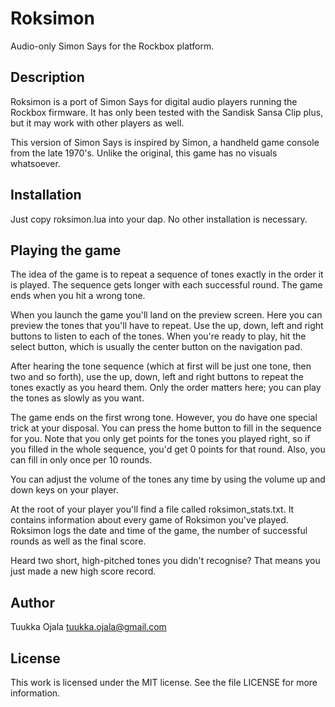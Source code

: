 Roksimon
========

Audio-only Simon Says for the Rockbox platform.

## Description

Roksimon is a port of Simon Says for digital audio players running the Rockbox firmware. It has only been tested with the Sandisk Sansa Clip plus, but it may work with other players as well.

This version of Simon Says is inspired by Simon, a handheld game console from the late 1970's. Unlike the original, this game has no visuals whatsoever.

## Installation

Just copy roksimon.lua into your dap. No other installation is necessary.

## Playing the game

The idea of the game is to repeat a sequence of tones exactly in the order  it is played. The sequence gets longer with each successful round. The game ends when you hit a wrong tone.

When you launch the game you'll land on the preview screen. Here you can preview the tones that you'll have to repeat. Use the up, down, left and right buttons to listen to each of the tones. When you're ready to play, hit the select button, which is usually the center button on the navigation pad.

After hearing the tone sequence (which at first will be just one tone, then two and so forth), use the up, down, left and right buttons to repeat the tones exactly as you heard them. Only the order matters here; you can play the tones as slowly as you want.

The game ends on the first wrong tone. However, you do have one special trick at your disposal. You can press the home button to fill in the sequence for you. Note that you only get points for the tones you played right, so if you filled in the whole sequence, you'd get 0 points for that round. Also, you can fill in only once per 10 rounds.

You can adjust the volume of the tones any time by using the volume up and down keys on your player.

At the root of your player you'll find a file called roksimon_stats.txt. It contains information about every game of Roksimon you've played. Roksimon logs the date and time of the game, the number of successful rounds as well as the final score.

Heard two short, high-pitched tones you didn't recognise? That means you just made a new high score record.

## Author

Tuukka Ojala <tuukka.ojala@gmail.com>

## License

This work is licensed under the MIT license. See the file LICENSE for more information.